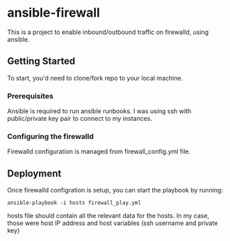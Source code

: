 # ansible-firewall 

This is a project to enable inbound/outbound traffic on firewalld, using ansible.

## Getting Started

To start, you'd need to clone/fork repo to your local machine.

### Prerequisites

Ansible is required to run ansible runbooks.
I was using ssh with public/private key pair to connect to my instances.

### Configuring the firewalld

Firewalld configuration is managed from firewall_config.yml file.

## Deployment

Once firewalld configration is setup, you can start the playbook by running:

```
ansible-playbook -i hosts firewall_play.yml
```

hosts file should contain all the relevant data for the hosts. In my case, those were host IP address and host variables (ssh username and private key)